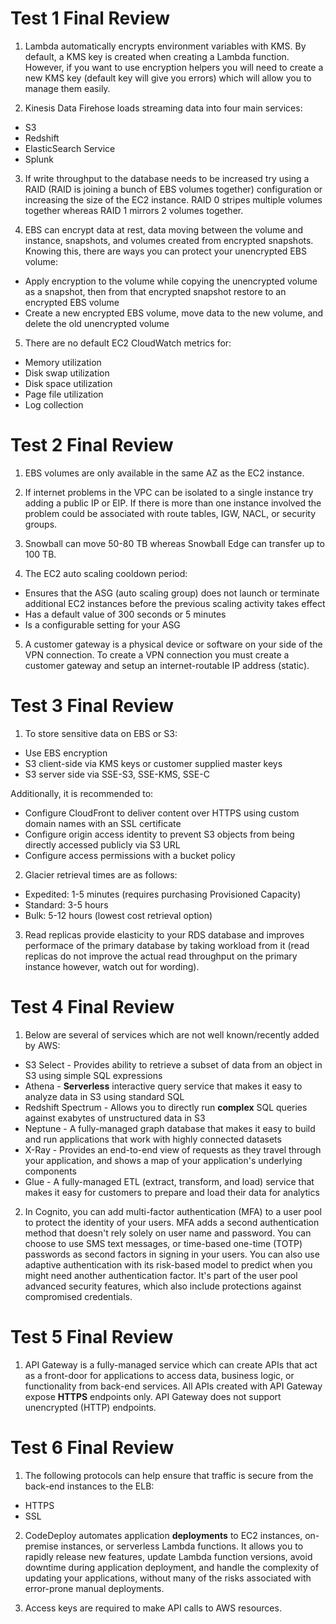 # Test 1 Final Review

1. Lambda automatically encrypts environment variables with KMS. By default, a KMS key is created when creating a Lambda function. However, if you want to use encryption helpers you will need to create a new KMS key (default key will give you errors) which will allow you to manage them easily.

2. Kinesis Data Firehose loads streaming data into four main services:
  * S3
  * Redshift
  * ElasticSearch Service
  * Splunk

3. If write throughput to the database needs to be increased try using a RAID (RAID is joining a bunch of EBS volumes together) configuration or increasing the size of the EC2 instance. RAID 0 stripes multiple volumes together whereas RAID 1 mirrors 2 volumes together.

4. EBS can encrypt data at rest, data moving between the volume and instance, snapshots, and volumes created from encrypted snapshots. Knowing this, there are ways you can protect your unencrypted EBS volume:
  * Apply encryption to the volume while copying the unencrypted volume as a snapshot, then from that encrypted snapshot restore to an encrypted EBS volume
  * Create a new encrypted EBS volume, move data to the new volume, and delete the old unencrypted volume

5. There are no default EC2 CloudWatch metrics for:
  * Memory utilization
  * Disk swap utilization
  * Disk space utilization
  * Page file utilization
  * Log collection

# Test 2 Final Review

1. EBS volumes are only available in the same AZ as the EC2 instance.

2. If internet problems in the VPC can be isolated to a single instance try adding a public IP or EIP. If there is more than one instance involved the problem could be associated with route tables, IGW, NACL, or security groups.

3. Snowball can move 50-80 TB whereas Snowball Edge can transfer up to 100 TB.

4. The EC2 auto scaling cooldown period:
  * Ensures that the ASG (auto scaling group) does not launch or terminate additional EC2 instances before the previous scaling activity takes effect
  * Has a default value of 300 seconds or 5 minutes
  * Is a configurable setting for your ASG

5. A customer gateway is a physical device or software on your side of the VPN connection. To create a VPN connection you must create a customer gateway and setup an internet-routable IP address (static).

# Test 3 Final Review

1. To store sensitive data on EBS or S3:
  * Use EBS encryption
  * S3 client-side via KMS keys or customer supplied master keys
  * S3 server side via SSE-S3, SSE-KMS, SSE-C

Additionally, it is recommended to:
  * Configure CloudFront to deliver content over HTTPS using custom domain names with an SSL certificate
  * Configure origin access identity to prevent S3 objects from being directly accessed publicly via S3 URL
  * Configure access permissions with a bucket policy

2. Glacier retrieval times are as follows:
  * Expedited: 1-5 minutes (requires purchasing Provisioned Capacity)
  * Standard: 3-5 hours
  * Bulk: 5-12 hours (lowest cost retrieval option)

3. Read replicas provide elasticity to your RDS database and improves performace of the primary database by taking workload from it (read replicas do not improve the actual read throughput on the primary instance however, watch out for wording).

# Test 4 Final Review

1. Below are several of services which are not well known/recently added by AWS:
  * S3 Select - Provides ability to retrieve a subset of data from an object in S3 using simple SQL expressions
  * Athena - **Serverless** interactive query service that makes it easy to analyze data in S3 using standard SQL
  * Redshift Spectrum - Allows you to directly run **complex** SQL queries against exabytes of unstructured data in S3
  * Neptune - A fully-managed graph database that makes it easy to build and run applications that work with highly connected datasets
  * X-Ray - Provides an end-to-end view of requests as they travel through your application, and shows a map of your application's underlying components
  * Glue - A fully-managed ETL (extract, transform, and load) service that makes it easy for customers to prepare and load their data for analytics

2. In Cognito, you can add multi-factor authentication (MFA) to a user pool to protect the identity of your users. MFA adds a second authentication method that doesn't rely solely on user name and password. You can choose to use SMS text messages, or time-based one-time (TOTP) passwords as second factors in signing in your users. You can also use adaptive authentication with its risk-based model to predict when you might need another authentication factor. It's part of the user pool advanced security features, which also include protections against compromised credentials.

# Test 5 Final Review

1. API Gateway is a fully-managed service which can create APIs that act as a front-door for applications to access data, business logic, or functionality from back-end services. All APIs created with API Gateway expose **HTTPS** endpoints only. API Gateway does not support unencrypted (HTTP) endpoints.

# Test 6 Final Review

1. The following protocols can help ensure that traffic is secure from the back-end instances to the ELB:
  * HTTPS
  * SSL

2. CodeDeploy automates application **deployments** to EC2 instances, on-premise instances, or serverless Lambda functions. It allows you to rapidly release new features, update Lambda function versions, avoid downtime during application deployment, and handle the complexity of updating your applications, without many of the risks associated with error-prone manual deployments.

2. Access keys are required to make API calls to AWS resources.
